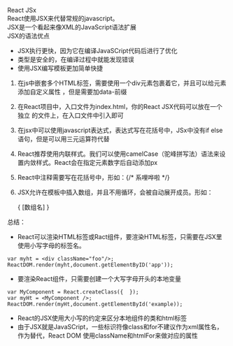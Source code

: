 React JSx  
React使用JSX来代替常规的javascript。  
JSX是一个看起来像XML的JavaScript语法扩展  
JSX的语法优点  
* JSX执行更快，因为它在编译JavaSCript代码后进行了优化
* 类型是安全的，在编译过程中就能发现错误
* 使用JSX编写模板更加简单快捷

1. 在js中嵌套多个HTML标签，需要使用一个div元素包裹着它，并且可以给元素添加自定义属性
，但是需要加data-前缀  

2. 在React项目中，入口文件为index.html，你的React JSX代码可以放在一个独立
的文件上，在入口文件中引入即可  

3. 在jsx中可以使用javascript表达式，表达式写在花括号中，JSx中没有if else语句，但是可以用三元运算符代替  

4. React推荐使用内联样式。我们可以使用camelCase（驼峰拼写法）语法来设置内敛样式。React会在指定元素数字后自动添加px  

5. React中注释需要写在花括号中，形如：{/* 系哩哗啦 */}

6. JSX允许在模板中插入数组，并且不用循环，会被自动展开成员。形如：<div>{ [数组名] } </div>  

总结：  
* React可以渲染HTML标签或Ract组件，要渲染HTML标签，只需要在JSX里使用小写字母的标签名。  
~~~
var myht = <div className="foo"/>;
ReactDOM.render(myht,document.getElementByID('app'));
~~~
* 要渲染React组件，只需要创建一个大写字母开头的本地变量  
~~~
var MyComponent = React.createClass({  });
var myHt = <MyComponent />;
ReactDOM.render(myHt,document.getElementById('example));
~~~  
* React的JSX使用大小写的约定来区分本地组件的类和html标签  
* 由于JSX就是JavaSCript，一些标识符像class和for不建议作为xml属性名，作为替代，React DOM
使用className和htmlFor来做对应的属性
